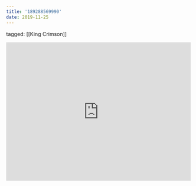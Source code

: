 ```yaml
---
title: '189288569990'
date: 2019-11-25
---
```

tagged: [[King Crimson]]
<iframe allow="accelerometer; autoplay; clipboard-write; encrypted-media; gyroscope; picture-in-picture" allowfullscreen="" frameborder="0" height="375" id="youtube_iframe" src="https://www.youtube.com/embed/DuQ4WSF6MkQ?feature=oembed&amp;enablejsapi=1&amp;origin=https://safe.txmblr.com&amp;wmode=opaque" width="500"></iframe>
